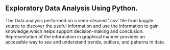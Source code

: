 ## Exploratory Data Analysis Using Python.
The  Data analysis performed on a semi-cleaned '.csv' file from kaggle source to discover the useful information and use the information to gain knowledge,which helps support decision-making and conclusion. Representation of the information in graphical manner provides an accessible way to see and understand trends, outliers, and patterns in data.
